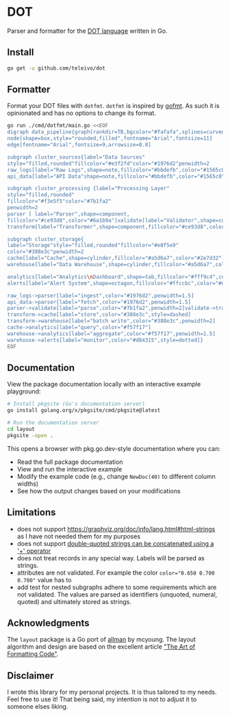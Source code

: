 # DOT

Parser and formatter for the [DOT language](https://graphviz.org/doc/info/lang.html) written in Go.

## Install

```sh
go get -u github.com/teleivo/dot
```

## Formatter

Format your DOT files with `dotfmt`. `dotfmt` is inspired by [gofmt](https://pkg.go.dev/cmd/gofmt).
As such it is opinionated and has no options to change its format.

```sh
go run ./cmd/dotfmt/main.go <<EOF
digraph data_pipeline{graph[rankdir=TB,bgcolor="#fafafa",splines=curved]
node[shape=box,style="rounded,filled",fontname="Arial",fontsize=11]
edge[fontname="Arial",fontsize=9,arrowsize=0.8]

subgraph cluster_sources{label="Data Sources"
style="filled,rounded"fillcolor="#e3f2fd"color="#1976d2"penwidth=2
raw_logs[label="Raw Logs",shape=note,fillcolor="#bbdefb",color="#1565c0"]
api_data[label="API Data"shape=note,fillcolor="#bbdefb",color="#1565c0"]}

subgraph cluster_processing {label="Processing Layer"
style="filled,rounded"
fillcolor="#f3e5f5"color="#7b1fa2"
penwidth=2
parser [ label="Parser",shape=component,
fillcolor="#ce93d8",color="#6a1b9a"]validate[label="Validator",shape=component,fillcolor="#ce93d8",color="#6a1b9a"]
transform[label="Transformer",shape=component,fillcolor="#ce93d8",color="#6a1b9a"]}

subgraph cluster_storage{
label="Storage"style="filled,rounded"fillcolor="#e8f5e9"
color="#388e3c"penwidth=2
cache[label="Cache",shape=cylinder,fillcolor="#a5d6a7",color="#2e7d32"]
warehouse[label="Data Warehouse",shape=cylinder,fillcolor="#a5d6a7",color="#2e7d32"]}

analytics[label="Analytics\nDashboard",shape=tab,fillcolor="#fff9c4",color="#f57f17",style="filled,bold"]
alerts[label="Alert System",shape=octagon,fillcolor="#ffccbc",color="#d84315",style="filled,bold"]

raw_logs->parser[label="ingest",color="#1976d2",penwidth=1.5]
api_data->parser[label="fetch",color="#1976d2",penwidth=1.5]
parser->validate[label="parse",color="#7b1fa2",penwidth=2]validate->transform[label="clean",color="#7b1fa2",penwidth=2]
transform->cache[label="store",color="#388e3c",style=dashed]
transform->warehouse[label="batch write",color="#388e3c",penwidth=2]
cache->analytics[label="query",color="#f57f17"]
warehouse->analytics[label="aggregate",color="#f57f17",penwidth=1.5]
warehouse->alerts[label="monitor",color="#d84315",style=dotted]}
EOF
```

## Documentation

View the package documentation locally with an interactive example playground:

```sh
# Install pkgsite (Go's documentation server)
go install golang.org/x/pkgsite/cmd/pkgsite@latest

# Run the documentation server
cd layout
pkgsite -open .
```

This opens a browser with pkg.go.dev-style documentation where you can:

* Read the full package documentation
* View and run the interactive example
* Modify the example code (e.g., change `NewDoc(40)` to different column widths)
* See how the output changes based on your modifications

## Limitations

* does not support https://graphviz.org/doc/info/lang.html#html-strings as I have not needed them
for my purposes
* does not support [double-quoted strings can be concatenated using a '+'
operator](https://graphviz.org/doc/info/lang.html#comments-and-optional-formatting)
* does not treat records in any special way. Labels will be parsed as strings.
* attributes are not validated. For example the color `color="0.650 0.700 0.700"` value has to
* add test for nested subgraphs adhere to some requirements which are not validated. The values are
parsed as identifiers (unquoted, numeral, quoted) and ultimately stored as strings.

## Acknowledgments

The `layout` package is a Go port of [allman](https://github.com/mcy/strings/tree/main/allman) by
mcyoung. The layout algorithm and design are based on the excellent article ["The Art of
Formatting Code"](https://mcyoung.xyz/2025/03/11/formatters/).

## Disclaimer

I wrote this library for my personal projects. It is thus tailored to my needs. Feel free to use it!
That being said, my intention is not to adjust it to someone elses liking.

